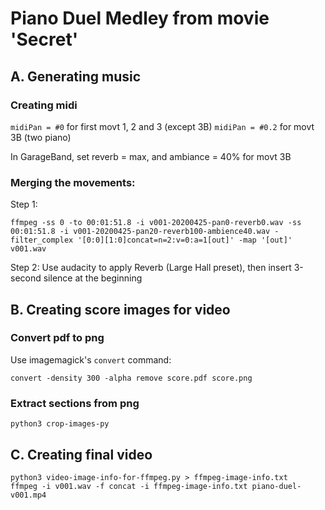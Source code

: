 # Piano Duel Medley from movie 'Secret'

## A. Generating music

### Creating midi

`midiPan = #0` for first movt 1, 2 and 3 (except 3B)
`midiPan = #0.2` for movt 3B (two piano)

In GarageBand, set reverb = max, and ambiance = 40% for movt 3B

### Merging the movements:

Step 1:
```
ffmpeg -ss 0 -to 00:01:51.8 -i v001-20200425-pan0-reverb0.wav -ss 00:01:51.8 -i v001-20200425-pan20-reverb100-ambience40.wav -filter_complex '[0:0][1:0]concat=n=2:v=0:a=1[out]' -map '[out]' v001.wav
```

Step 2:
Use audacity to apply Reverb (Large Hall preset), then insert 3-second silence at the beginning

## B. Creating score images for video

### Convert pdf to png

Use imagemagick's `convert` command:

```
convert -density 300 -alpha remove score.pdf score.png
```

### Extract sections from png

```
python3 crop-images-py
```

## C. Creating final video

```
python3 video-image-info-for-ffmpeg.py > ffmpeg-image-info.txt
ffmpeg -i v001.wav -f concat -i ffmpeg-image-info.txt piano-duel-v001.mp4
```
